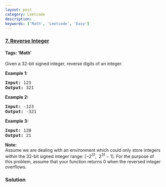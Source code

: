 ```yaml
---
layout: post
category: Leetcode
description: 
keywords: ['Math', 'Leetcode', 'Easy']
---
```

### [7. Reverse Integer](https://leetcode.com/problems/reverse-integer)

#### Tags: 'Math'

<div class="content__u3I1 question-content__JfgR"><div><p>Given a 32-bit signed integer, reverse digits of an integer.</p>
<p><strong>Example 1:</strong></p>
<pre><strong>Input:</strong> 123
<strong>Output:</strong> 321
</pre>
<p><strong>Example 2:</strong></p>
<pre><strong>Input:</strong> -123
<strong>Output:</strong> -321
</pre>
<p><strong>Example 3:</strong></p>
<pre><strong>Input:</strong> 120
<strong>Output:</strong> 21
</pre>
<p><strong>Note:</strong><br/>
Assume we are dealing with an environment which could only store integers within the 32-bit signed integer range: [−2<sup>31</sup>,  2<sup>31 </sup>− 1]. For the purpose of this problem, assume that your function returns 0 when the reversed integer overflows.</p>
</div></div>

### Solution
